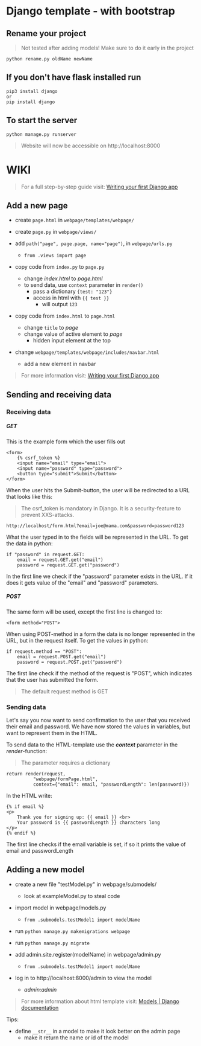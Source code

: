 
# Django template - with bootstrap

## Rename your project

> Not tested after adding models! Make sure to do it early in the project
```
python rename.py oldName newName
```

## If you don't have flask installed run

```
pip3 install django
or
pip install django
```

## To start the server

```
python manage.py runserver
```

> Website will now be accessible on http://localhost:8000

# WIKI
> For a full step-by-step guide visit: [Writing your first Django app](https://docs.djangoproject.com/en/3.1/intro/tutorial01/)

## Add a new page

- create `page.html` in `webpage/templates/webpage/`
- create `page.py` in `webpage/views/`
- add `path("page", page.page, name="page")`, in `webpage/urls.py`
	- `from .views import page`

- copy code from `index.py` to `page.py`
	- change _index.html_ to _page.html_
	- to send data, use `context` parameter in `render()`
		- pass a dictionary `{test: "123"}`
		- access in html with `{{ test }}`
			- will output `123`

- copy code from `index.html` to `page.html`
	- change `title` to _page_
	- change value of active element to _page_
		- hidden input element at the top

- change `webpage/templates/webpage/includes/navbar.html`
	- add a new element in navbar

> For more information visit: [Writing your first Django app](https://docs.djangoproject.com/en/3.1/intro/tutorial03/)

## Sending and receiving data

### Receiving data
##### GET
This is the example form which the user fills out

    <form>
        {% csrf_token %}
	    <input name="email" type="email">
	    <input name="password" type="password">
	    <button type="submit">Submit</button>
	</form>
When the user hits the Submit-button, the user will be redirected to a URL that looks like this:
> The csrf_token is mandatory in Django. It is a security-feature to prevent XXS-attacks.

    http://localhost/form.html?email=joe@mama.com&password=password123
What the user typed in to the fields will be represented in the URL. To get the data in python:

    if "password" in request.GET:
	    email = request.GET.get("email")
	    password = request.GET.get("password")
In the first line we check if the "password" parameter exists in the URL. If it does it gets value of the "email" and "password" parameters.

##### POST
The same form will be used, except the first line is changed to:

    <form method="POST">
When using POST-method in a form the data is no longer represented in the URL, but in the request itself.
To get the values in python:

    if request.method == "POST":
	    email = request.POST.get("email")
	    password = request.POST.get("password")
The first line check if the method of the request is "POST", which indicates that the user has submitted the form.
> The default request method is GET

### Sending data
Let's say you now want to send confirmation to the user that you received their email and password. We have now stored the values in variables, but want to represent them in the HTML.

To send data to the HTML-template use the ***context*** parameter in the *render*-function:
>The parameter requires a dictionary

    return render(request,
              "webpage/formPage.html",
              context={"email": email, "passwordLength": len(password)})

In the HTML write:

    {% if email %}
    <p>
	    Thank you for signing up: {{ email }} <br>
	    Your password is {{ passwordLength }} characters long
    </p>
    {% endif %}

The first line checks if the email variable is set, if so it prints the value of email and passwordLength

## Adding a new model


- create a new file "testModel.py" in webpage/submodels/
	- look at exampleModel.py to steal code

- import model in webpage/models.py
	- `from .submodels.testModel1 import modelName`

- run `python manage.py makemigrations webpage`
- run `python manage.py migrate`

- add admin.site.register(modelName) in webpage/admin.py
	- `from .submodels.testModel1 import modelName`


- log in to http://localhost:8000/admin to view the model
	- *admin:admin*
> For more information about html template visit: [Models | Django documentation](https://docs.djangoproject.com/en/3.1/topics/db/models/) 



Tips:
- define `__str__` in a model to make it look better on the admin page
	- make it return the name or id of the model
